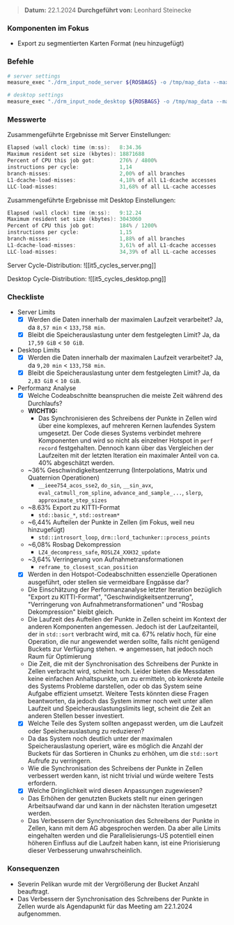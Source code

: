 
>  **Datum:** 22.1.2024
>  **Durchgeführt von:** Leonhard Steinecke

### Komponenten im Fokus
- Export zu segmentierten Karten Format (neu hinzugefügt)

### Befehle

```bash
# server settings
measure_exec "./drm_input_node_server ${ROSBAGS} -o /tmp/map_data --max-radial-dist 30 --max-peripheral-dist 20 --time-per-block 1h" "/tmp/map_data" "/media/vault/test_results/it5/server"

# desktop settings
measure_exec "./drm_input_node_desktop ${ROSBAGS} -o /tmp/map_data --max-radial-dist 30 --max-peripheral-dist 20 --time-per-block 5min" "/tmp/map_data" "/media/vault/test_results/it5/desktop"
```

### Messwerte

Zusammengeführte Ergebnisse mit Server Einstellungen:
```go
Elapsed (wall clock) time (m:ss):   8:34.36
Maximum resident set size (kbytes): 18871688
Percent of CPU this job got:        276% / 4800%
instructions per cycle:             1,14
branch-misses:                      2,00% of all branches
L1-dcache-load-misses:              4,18% of all L1-dcache accesses
LLC-load-misses:                    31,68% of all LL-cache accesses
```

Zusammengeführte Ergebnisse mit Desktop Einstellungen:
```go
Elapsed (wall clock) time (m:ss):   9:12.24
Maximum resident set size (kbytes): 3043060
Percent of CPU this job got:        184% / 1200%
instructions per cycle:             1,15
branch-misses:                      1,88% of all branches
L1-dcache-load-misses:              3,61% of all L1-dcache accesses
LLC-load-misses:                    34,39% of all LL-cache accesses
```

Server Cycle-Distribution:
![[it5_cycles_server.png]]

Desktop Cycle-Distribution:
![[it5_cycles_desktop.png]]

### Checkliste
- Server Limits
	- [x] Werden die Daten innerhalb der maximalen Laufzeit verarbeitet?
		Ja, da `8,57 min` < `133,758 min`.
	- [x] Bleibt die Speicherauslastung unter dem festgelegten Limit?
		Ja, da `17,59 GiB` < `50 GiB`.
- Desktop Limits
	- [x] Werden die Daten innerhalb der maximalen Laufzeit verarbeitet?
		Ja, da `9,20 min` < `133,758 min`.
	- [x] Bleibt die Speicherauslastung unter dem festgelegten Limit?
		Ja, da `2,83 GiB` < `10 GiB`.
- Performanz Analyse
	- [x] Welche Codeabschnitte beanspruchen die meiste Zeit während des Durchlaufs?
	- **WICHTIG:**
		- Das Synchronisieren des Schreibens der Punkte in Zellen wird über eine komplexes, auf mehreren Kernen laufendes System umgesetzt.
		  Der Code dieses Systems verbindet mehrere Komponenten und wird so nicht als einzelner Hotspot in `perf record` festgehalten.
		  Dennoch kann über das Vergleichen der Laufzeiten mit der letzten Iteration ein maximaler Anteil von ca. 40% abgeschätzt werden.
	- ~36% Geschwindigkeitsentzerrung (Interpolations, Matrix und Quaternion Operationen)
		- `__ieee754_acos_sse2`, `do_sin`, `__sin_avx`,  `eval_catmull_rom_spline`, `advance_and_sample_...`, `slerp`, `approximate_step_sizes`
	- ~8.63% Export zu KITTI-Format
		- `std::basic_*`, `std::ostream*`
	- ~6,44% Aufteilen der Punkte in Zellen (im Fokus, weil neu hinzugefügt)
		- `std::introsort_loop`, `drm::lord_tachunker::process_points`
	- ~6,08% Rosbag Dekompression
		-  `LZ4_decompress_safe`, `ROSLZ4_XXH32_update`
	- ~3,64% Verringerung von Aufnahmetransformationen
		-  `reframe_to_closest_scan_position`
	- [x] Werden in den Hotspot-Codeabschnitten essenzielle Operationen ausgeführt, oder stellen sie vermeidbare Engpässe dar?
	- Die Einschätzung der Performanzanalyse letzter Iteration bezüglich "Export zu KITTI-Format", "Geschwindigkeitsentzerrung", "Verringerung von Aufnahmetransformationen" und "Rosbag Dekompression" bleibt gleich.
	- Die Laufzeit des Aufteilen der Punkte in Zellen scheint im Kontext der anderen Komponenten angemessen. Jedoch ist der Laufzeitanteil, der in `std::sort` verbracht wird, mit ca. 67% relativ hoch, für eine Operation, die nur angewendet werden sollte, falls nicht genügend Buckets zur Verfügung stehen. => angemessen, hat jedoch noch Raum für Optimierung
	- Die Zeit, die mit der Synchronisation des Schreibens der Punkte in Zellen verbracht wird, scheint hoch.
	  Leider bieten die Messdaten keine einfachen Anhaltspunkte, um zu ermitteln, ob konkrete Anteile des Systems Probleme darstellen, oder ob das System seine Aufgabe effizient umsetzt.
	  Weitere Tests könnten diese Fragen beantworten, da jedoch das System immer noch weit unter allen Laufzeit und Speicherauslastungslimits liegt, scheint die Zeit an anderen Stellen besser investiert.
	- [x] Welche Teile des System sollten angepasst werden, um die Laufzeit oder Speicherauslastung zu reduzieren?
	- Da das System noch deutlich unter der maximalen Speicherauslastung operiert, wäre es möglich die Anzahl der Buckets für das Sortieren in Chunks zu erhöhen, um die `std::sort` Aufrufe zu verringern.
	- Wie die Synchronisation des Schreibens der Punkte in Zellen verbessert werden kann, ist nicht trivial und würde weitere Tests erfordern.
	- [x] Welche Dringlichkeit wird diesen Anpassungen zugewiesen?
	- Das Erhöhen der genutzten Buckets stellt nur einen geringen Arbeitsaufwand dar und kann in der nächsten Iteration umgesetzt werden.
	- Das Verbessern der Synchronisation des Schreibens der Punkte in Zellen, kann mit dem AG abgesprochen werden.
	  Da aber alle Limits eingehalten werden und die Parallelisierungs-US potentiell einen höheren Einfluss auf die Laufzeit haben kann, ist eine Priorisierung dieser Verbesserung unwahrscheinlich.

### Konsequenzen
- Severin Pelikan wurde mit der Vergrößerung der Bucket Anzahl beauftragt.
- Das Verbessern der Synchronisation des Schreibens der Punkte in Zellen wurde als Agendapunkt für das Meeting am 22.1.2024 aufgenommen.
